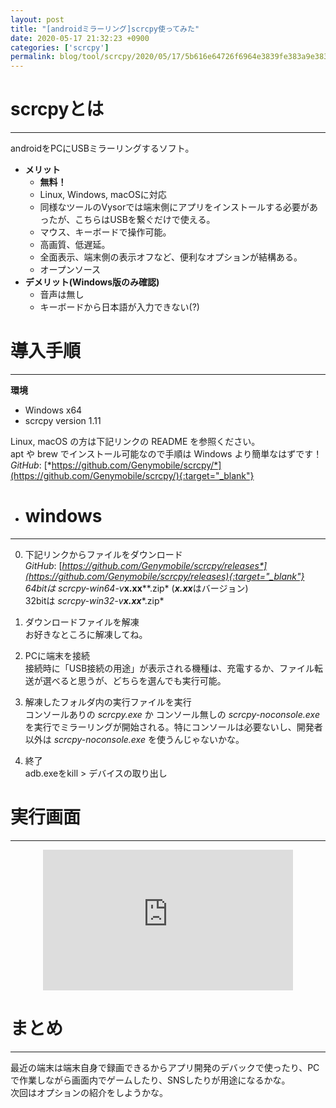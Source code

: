 ```yaml
---
layout: post
title: "[androidミラーリング]scrcpy使ってみた"
date: 2020-05-17 21:32:23 +0900
categories: ['scrcpy']
permalink: blog/tool/scrcpy/2020/05/17/5b616e64726f6964e3839fe383a9e383bce383aae383b3e382b05d736372637079e4bdbfe381a3e381a6e381bfe3819f
---
```


# scrcpyとは
***
androidをPCにUSBミラーリングするソフト。  

- **メリット**
  - **無料！**
  - Linux, Windows, macOSに対応
  - 同様なツールのVysorでは端末側にアプリをインストールする必要があったが、こちらはUSBを繋ぐだけで使える。
  - マウス、キーボードで操作可能。
  - 高画質、低遅延。
  - 全面表示、端末側の表示オフなど、便利なオプションが結構ある。
  - オープンソース
- **デメリット(Windows版のみ確認)**
  - 音声は無し
  - キーボードから日本語が入力できない(?)

# 導入手順
***
**環境**
- Windows x64
- scrcpy version 1.11  

Linux, macOS の方は下記リンクの README を参照ください。  
apt や brew でインストール可能なので手順は Windows より簡単なはずです！  
*GitHub*: [*https://github.com/Genymobile/scrcpy/*](https://github.com/Genymobile/scrcpy/){:target="_blank"}

- # windows
***
  0. 下記リンクからファイルをダウンロード  
*GitHub*: [*https://github.com/Genymobile/scrcpy/releases*](https://github.com/Genymobile/scrcpy/releases){:target="_blank"}  
    64bitは *scrcpy-win64-v****x.xx****.zip* (***x.xx***はバージョン)  
    32bitは *scrcpy-win32-v****x.xx****.zip* 

  0. ダウンロードファイルを解凍  
お好きなところに解凍してね。

  0. PCに端末を接続  
接続時に「USB接続の用途」が表示される機種は、充電するか、ファイル転送が選べると思うが、どちらを選んでも実行可能。

  0. 解凍したフォルダ内の実行ファイルを実行  
コンソールありの *scrcpy.exe* か コンソール無しの *scrcpy-noconsole.exe* を実行でミラーリングが開始される。特にコンソールは必要ないし、開発者以外は *scrcpy-noconsole.exe* を使うんじゃないかな。

  0. 終了  
adb.exeをkill > デバイスの取り出し


# 実行画面
***
<div style="text-align: center">
<iframe width="400" height="225" src="https://www.youtube.com/embed/zWHgsBXSZGc" frameborder="0" allow="accelerometer; autoplay; encrypted-media; gyroscope; picture-in-picture" allowfullscreen>
</iframe></div>


# まとめ
***
最近の端末は端末自身で録画できるからアプリ開発のデバックで使ったり、PCで作業しながら画面内でゲームしたり、SNSしたりが用途になるかな。  
次回はオプションの紹介をしようかな。
